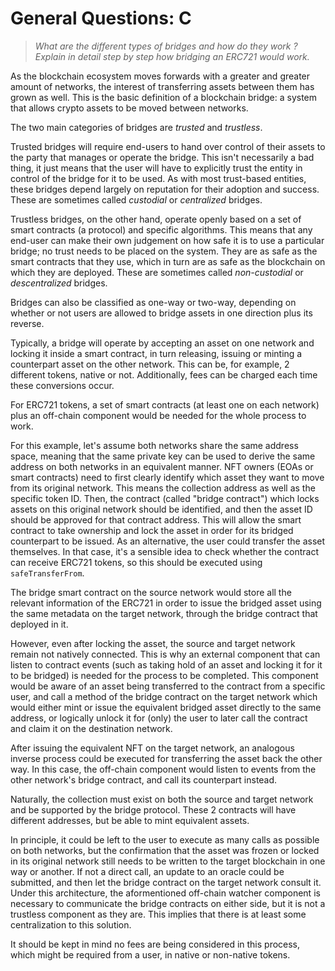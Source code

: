 # General Questions: C

> _What are the different types of bridges and how do they work ? Explain in detail step by step how bridging an ERC721 would work._

As the blockchain ecosystem moves forwards with a greater and greater amount of networks, the interest of transferring assets between them has grown as well. This is the basic definition of a blockchain bridge: a system that allows crypto assets to be moved between networks.

The two main categories of bridges are _trusted_ and _trustless_.

Trusted bridges will require end-users to hand over control of their assets to the party that manages or operate the bridge. This isn't necessarily a bad thing, it just means that the user will have to explicitly trust the entity in control of the bridge for it to be used. As with most trust-based entities, these bridges depend largely on reputation for their adoption and success. These are sometimes called _custodial_ or _centralized_ bridges.

Trustless bridges, on the other hand, operate openly based on a set of smart contracts (a protocol) and specific algorithms. This means that any end-user can make their own judgement on how safe it is to use a particular bridge; no trust needs to be placed on the system. They are as safe as the smart contracts that they use, which in turn are as safe as the blockchain on which they are deployed. These are sometimes called _non-custodial_ or _descentralized_ bridges.

Bridges can also be classified as one-way or two-way, depending on whether or not users are allowed to bridge assets in one direction plus its reverse.

Typically, a bridge will operate by accepting an asset on one network and locking it inside a smart contract, in turn releasing, issuing or minting a counterpart asset on the other network. This can be, for example, 2 different tokens, native or not. Additionally, fees can be charged each time these conversions occur.

For ERC721 tokens, a set of smart contracts (at least one on each network) plus an off-chain component would be needed for the whole process to work.

For this example, let's assume both networks share the same address space, meaning that the same private key can be used to derive the same address on both networks in an equivalent manner. NFT owners (EOAs or smart contracts) need to first clearly identify which asset they want to move from its original network. This means the collection address as well as the specific token ID. Then, the contract (called "bridge contract") which locks assets on this original network should be identified, and then the asset ID should be approved for that contract address. This will allow the smart contract to take ownership and lock the asset in order for its bridged counterpart to be issued. As an alternative, the user could transfer the asset themselves. In that case, it's a sensible idea to check whether the contract can receive ERC721 tokens, so this should be executed using `safeTransferFrom`.

The bridge smart contract on the source network would store all the relevant information of the ERC721 in order to issue the bridged asset using the same metadata on the target network, through the bridge contract that deployed in it.

However, even after locking the asset, the source and target network remain not natively connected. This is why an external component that can listen to contract events (such as taking hold of an asset and locking it for it to be bridged) is needed for the process to be completed. This component would be aware of an asset being transferred to the contract from a specific user, and call a method of the bridge contract on the target network which would either mint or issue the equivalent bridged asset directly to the same address, or logically unlock it for (only) the user to later call the contract and claim it on the destination network.

After issuing the equivalent NFT on the target network, an analogous inverse process could be executed for transferring the asset back the other way. In this case, the off-chain component would listen to events from the other network's bridge contract, and call its counterpart instead.

Naturally, the collection must exist on both the source and target network and be supported by the bridge protocol. These 2 contracts will have different addresses, but be able to mint equivalent assets.

In principle, it could be left to the user to execute as many calls as possible on both networks, but the confirmation that the asset was frozen or locked in its original network still needs to be written to the target blockchain in one way or another. If not a direct call, an update to an oracle could be submitted, and then let the bridge contract on the target network consult it. Under this architecture, the aformentioned off-chain watcher component is necessary to communicate the bridge contracts on either side, but it is not a trustless component as they are. This implies that there is at least some centralization to this solution.

It should be kept in mind no fees are being considered in this process, which might be required from a user, in native or non-native tokens.
